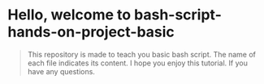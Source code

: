 # Hello, welcome to bash-script-hands-on-project-basic



> This repository is made to teach you basic bash script. The name of each file indicates its content. I hope you enjoy this tutorial. If you have any questions.
